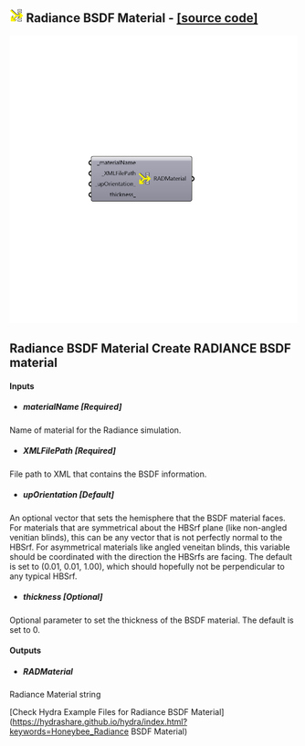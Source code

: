 ## ![](../../images/icons/Radiance_BSDF_Material.png) Radiance BSDF Material - [[source code]](https://github.com/mostaphaRoudsari/honeybee/tree/master/src/Honeybee_Radiance%20BSDF%20Material.py)

![](../../images/components/Radiance_BSDF_Material.png)

Radiance BSDF Material
 Create RADIANCE BSDF material
 -
 

#### Inputs
* ##### materialName [Required]
Name of material for the Radiance simulation.
* ##### XMLFilePath [Required]
File path to XML that contains the BSDF information.
* ##### upOrientation [Default]
An optional vector that sets the hemisphere that the BSDF material faces.  For materials that are symmetrical about the HBSrf plane (like non-angled venitian blinds), this can be any vector that is not perfectly normal to the HBSrf. For asymmetrical materials like angled veneitan blinds, this variable should be coordinated with the direction the HBSrfs are facing.  The default is set to (0.01, 0.01, 1.00), which should hopefully not be perpendicular to any typical HBSrf.
* ##### thickness [Optional]
Optional parameter to set the thickness of the BSDF material.  The default is set to 0.

#### Outputs
* ##### RADMaterial
Radiance Material string


[Check Hydra Example Files for Radiance BSDF Material](https://hydrashare.github.io/hydra/index.html?keywords=Honeybee_Radiance BSDF Material)